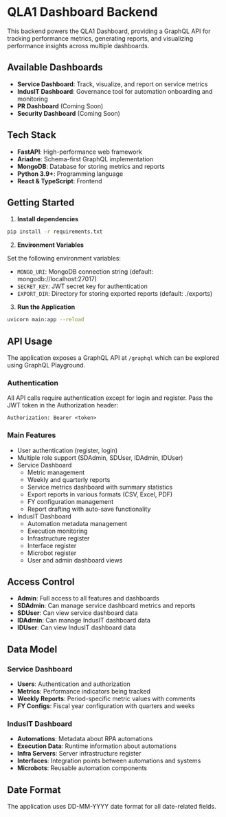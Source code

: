 
# QLA1 Dashboard Backend

This backend powers the QLA1 Dashboard, providing a GraphQL API for tracking performance metrics, generating reports, and visualizing performance insights across multiple dashboards.

## Available Dashboards

- **Service Dashboard**: Track, visualize, and report on service metrics
- **IndusIT Dashboard**: Governance tool for automation onboarding and monitoring
- **PR Dashboard** (Coming Soon)
- **Security Dashboard** (Coming Soon)

## Tech Stack

- **FastAPI**: High-performance web framework
- **Ariadne**: Schema-first GraphQL implementation
- **MongoDB**: Database for storing metrics and reports
- **Python 3.9+**: Programming language
- **React & TypeScript**: Frontend

## Getting Started

1. **Install dependencies**

```bash
pip install -r requirements.txt
```

2. **Environment Variables**

Set the following environment variables:

- `MONGO_URI`: MongoDB connection string (default: mongodb://localhost:27017)
- `SECRET_KEY`: JWT secret key for authentication
- `EXPORT_DIR`: Directory for storing exported reports (default: ./exports)

3. **Run the Application**

```bash
uvicorn main:app --reload
```

## API Usage

The application exposes a GraphQL API at `/graphql` which can be explored using GraphQL Playground.

### Authentication

All API calls require authentication except for login and register. 
Pass the JWT token in the Authorization header:

```
Authorization: Bearer <token>
```

### Main Features

- User authentication (register, login)
- Multiple role support (SDAdmin, SDUser, IDAdmin, IDUser)
- Service Dashboard
  - Metric management
  - Weekly and quarterly reports
  - Service metrics dashboard with summary statistics
  - Export reports in various formats (CSV, Excel, PDF)
  - FY configuration management
  - Report drafting with auto-save functionality
- IndusIT Dashboard
  - Automation metadata management
  - Execution monitoring
  - Infrastructure register
  - Interface register
  - Microbot register
  - User and admin dashboard views

## Access Control

- **Admin**: Full access to all features and dashboards
- **SDAdmin**: Can manage service dashboard metrics and reports
- **SDUser**: Can view service dashboard data
- **IDAdmin**: Can manage IndusIT dashboard data
- **IDUser**: Can view IndusIT dashboard data

## Data Model

### Service Dashboard
- **Users**: Authentication and authorization
- **Metrics**: Performance indicators being tracked
- **Weekly Reports**: Period-specific metric values with comments
- **FY Configs**: Fiscal year configuration with quarters and weeks

### IndusIT Dashboard
- **Automations**: Metadata about RPA automations
- **Execution Data**: Runtime information about automations
- **Infra Servers**: Server infrastructure register
- **Interfaces**: Integration points between automations and systems
- **Microbots**: Reusable automation components

## Date Format

The application uses DD-MM-YYYY date format for all date-related fields.
